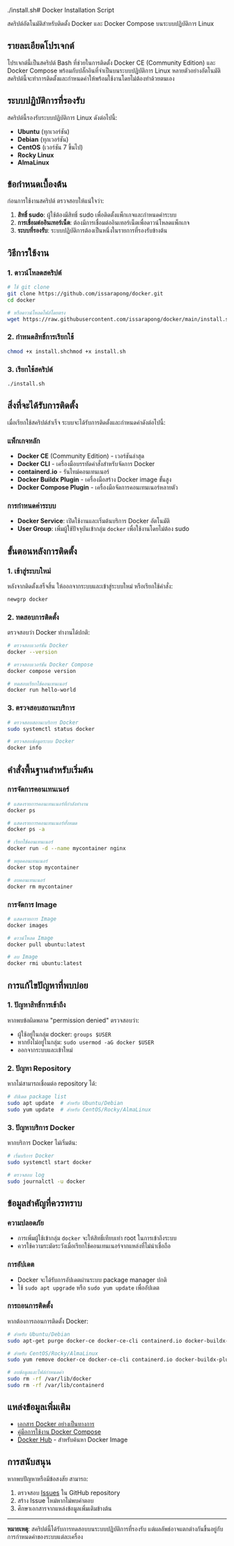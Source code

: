 ./install.sh# Docker Installation Script

สคริปต์อัตโนมัติสำหรับติดตั้ง Docker และ Docker Compose บนระบบปฏิบัติการ Linux

## รายละเอียดโปรเจกต์

โปรเจกต์นี้เป็นสคริปต์ Bash ที่ช่วยในการติดตั้ง Docker CE (Community Edition) และ Docker Compose พร้อมกับปลั๊กอินที่จำเป็นบนระบบปฏิบัติการ Linux หลายตัวอย่างอัตโนมัติ สคริปต์นี้จะทำการติดตั้งและกำหนดค่าให้พร้อมใช้งานโดยไม่ต้องทำด้วยตนเอง

## ระบบปฏิบัติการที่รองรับ

สคริปต์นี้รองรับระบบปฏิบัติการ Linux ดังต่อไปนี้:

- **Ubuntu** (ทุกเวอร์ชัน)
- **Debian** (ทุกเวอร์ชัน)
- **CentOS** (เวอร์ชัน 7 ขึ้นไป)
- **Rocky Linux**
- **AlmaLinux**

## ข้อกำหนดเบื้องต้น

ก่อนการใช้งานสคริปต์ ตรวจสอบให้แน่ใจว่า:

1. **สิทธิ์ sudo**: ผู้ใช้ต้องมีสิทธิ์ sudo เพื่อติดตั้งแพ็กเกจและกำหนดค่าระบบ
2. **การเชื่อมต่ออินเทอร์เน็ต**: ต้องมีการเชื่อมต่ออินเทอร์เน็ตเพื่อดาวน์โหลดแพ็กเกจ
3. **ระบบที่รองรับ**: ระบบปฏิบัติการต้องเป็นหนึ่งในรายการที่รองรับข้างต้น

## วิธีการใช้งาน

### 1. ดาวน์โหลดสคริปต์

```bash
# ใช้ git clone
git clone https://github.com/issarapong/docker.git
cd docker

# หรือดาวน์โหลดไฟล์โดยตรง
wget https://raw.githubusercontent.com/issarapong/docker/main/install.sh
```

### 2. กำหนดสิทธิ์การเรียกใช้

```bash
chmod +x install.shchmod +x install.sh
```

### 3. เรียกใช้สคริปต์

```bash
./install.sh
```

## สิ่งที่จะได้รับการติดตั้ง

เมื่อเรียกใช้สคริปต์สำเร็จ ระบบจะได้รับการติดตั้งและกำหนดค่าดังต่อไปนี้:

### แพ็กเกจหลัก
- **Docker CE** (Community Edition) - เวอร์ชันล่าสุด
- **Docker CLI** - เครื่องมือบรรทัดคำสั่งสำหรับจัดการ Docker
- **containerd.io** - รันไทม์คอนเทนเนอร์
- **Docker Buildx Plugin** - เครื่องมือสร้าง Docker image ขั้นสูง
- **Docker Compose Plugin** - เครื่องมือจัดการคอนเทนเนอร์หลายตัว

### การกำหนดค่าระบบ
- **Docker Service**: เปิดใช้งานและเริ่มต้นบริการ Docker อัตโนมัติ
- **User Group**: เพิ่มผู้ใช้ปัจจุบันเข้ากลุ่ม `docker` เพื่อใช้งานโดยไม่ต้อง sudo

## ขั้นตอนหลังการติดตั้ง

### 1. เข้าสู่ระบบใหม่
หลังจากติดตั้งเสร็จสิ้น ให้ออกจากระบบและเข้าสู่ระบบใหม่ หรือเรียกใช้คำสั่ง:

```bash
newgrp docker
```

### 2. ทดสอบการติดตั้ง
ตรวจสอบว่า Docker ทำงานได้ปกติ:

```bash
# ตรวจสอบเวอร์ชัน Docker
docker --version

# ตรวจสอบเวอร์ชัน Docker Compose
docker compose version

# ทดสอบเรียกใช้คอนเทนเนอร์
docker run hello-world
```

### 3. ตรวจสอบสถานะบริการ
```bash
# ตรวจสอบสถานะบริการ Docker
sudo systemctl status docker

# ตรวจสอบข้อมูลระบบ Docker
docker info
```

## คำสั่งพื้นฐานสำหรับเริ่มต้น

### การจัดการคอนเทนเนอร์
```bash
# แสดงรายการคอนเทนเนอร์ที่กำลังทำงาน
docker ps

# แสดงรายการคอนเทนเนอร์ทั้งหมด
docker ps -a

# เรียกใช้คอนเทนเนอร์
docker run -d --name mycontainer nginx

# หยุดคอนเทนเนอร์
docker stop mycontainer

# ลบคอนเทนเนอร์
docker rm mycontainer
```

### การจัดการ Image
```bash
# แสดงรายการ Image
docker images

# ดาวน์โหลด Image
docker pull ubuntu:latest

# ลบ Image
docker rmi ubuntu:latest
```

## การแก้ไขปัญหาที่พบบ่อย

### 1. ปัญหาสิทธิ์การเข้าถึง
หากพบข้อผิดพลาด "permission denied" ตรวจสอบว่า:
- ผู้ใช้อยู่ในกลุ่ม docker: `groups $USER`
- หากยังไม่อยู่ในกลุ่ม: `sudo usermod -aG docker $USER`
- ออกจากระบบและเข้าใหม่

### 2. ปัญหา Repository
หากไม่สามารถเชื่อมต่อ repository ได้:
```bash
# อัปเดต package list
sudo apt update  # สำหรับ Ubuntu/Debian
sudo yum update  # สำหรับ CentOS/Rocky/AlmaLinux
```

### 3. ปัญหาบริการ Docker
หากบริการ Docker ไม่เริ่มต้น:
```bash
# เริ่มบริการ Docker
sudo systemctl start docker

# ตรวจสอบ log
sudo journalctl -u docker
```

## ข้อมูลสำคัญที่ควรทราบ

### ความปลอดภัย
- การเพิ่มผู้ใช้เข้ากลุ่ม `docker` จะให้สิทธิ์เทียบเท่า root ในการเข้าถึงระบบ
- ควรใช้ความระมัดระวังเมื่อเรียกใช้คอนเทนเนอร์จากแหล่งที่ไม่น่าเชื่อถือ

### การอัปเดต
- Docker จะได้รับการอัปเดตผ่านระบบ package manager ปกติ
- ใช้ `sudo apt upgrade` หรือ `sudo yum update` เพื่ออัปเดต

### การถอนการติดตั้ง
หากต้องการถอนการติดตั้ง Docker:
```bash
# สำหรับ Ubuntu/Debian
sudo apt-get purge docker-ce docker-ce-cli containerd.io docker-buildx-plugin docker-compose-plugin

# สำหรับ CentOS/Rocky/AlmaLinux
sudo yum remove docker-ce docker-ce-cli containerd.io docker-buildx-plugin docker-compose-plugin

# ลบข้อมูลและไฟล์กำหนดค่า
sudo rm -rf /var/lib/docker
sudo rm -rf /var/lib/containerd
```

## แหล่งข้อมูลเพิ่มเติม

- [เอกสาร Docker อย่างเป็นทางการ](https://docs.docker.com/)
- [คู่มือการใช้งาน Docker Compose](https://docs.docker.com/compose/)
- [Docker Hub](https://hub.docker.com/) - สำหรับค้นหา Docker Image

## การสนับสนุน

หากพบปัญหาหรือมีข้อสงสัย สามารถ:
1. ตรวจสอบ [Issues](https://github.com/issarapong/docker/issues) ใน GitHub repository
2. สร้าง Issue ใหม่หากไม่พบคำตอบ
3. ศึกษาเอกสารจากแหล่งข้อมูลเพิ่มเติมข้างต้น

---

**หมายเหตุ**: สคริปต์นี้ได้รับการทดสอบบนระบบปฏิบัติการที่รองรับ แต่ผลลัพธ์อาจแตกต่างกันขึ้นอยู่กับการกำหนดค่าของระบบแต่ละเครื่อง
